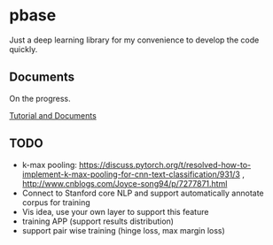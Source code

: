 # pbase

Just a deep learning library for my convenience to develop the code quickly.

## Documents

On the progress.

[Tutorial and Documents](https://cs.uwaterloo.ca/~p8shi/writing/pbase-tutorial.html)


## TODO

- k-max pooling: https://discuss.pytorch.org/t/resolved-how-to-implement-k-max-pooling-for-cnn-text-classification/931/3 , http://www.cnblogs.com/Joyce-song94/p/7277871.html
- Connect to Stanford core NLP and support automatically annotate corpus for training
- Vis idea, use your own layer to support this feature
- training APP (support results distribution)
- support pair wise training (hinge loss, max margin loss)
